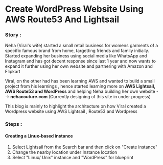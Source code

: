# Create WordPress Website Using AWS Route53 And Lightsail

### Story :
Neha (Viral's wife) started a small retail business for womens garments of a specific famous brand from home, targetting friends and family initially. 
Started expanding her business using social media like WhatsApp and Instagram and has got decent response since last 1 year and now wants to expand it further using her own website and partnering with Amazon and Flipkart

Viral, on the other had has been learning AWS and wanted to build a small project from his learnings , hence started learning more on **AWS Lightsail, AWS Route53 and WordPress** and helping Neha building her own website --> **nehacouture.com** (Currently designing of this site in under progress)

This blog is mainly to highlight the architecture on how Viral created a Wordpress website using AWS Lightsail , Route53 and Wordpress

### Steps :
#### Creating a Linux-based instance 
1. Select Lightsail from the Search bar and then click on "Create Instance"
2. Change the nearby location under Instance location
3. Select "Linux/ Unix" instance and "WordPress" for blueprint 
 

